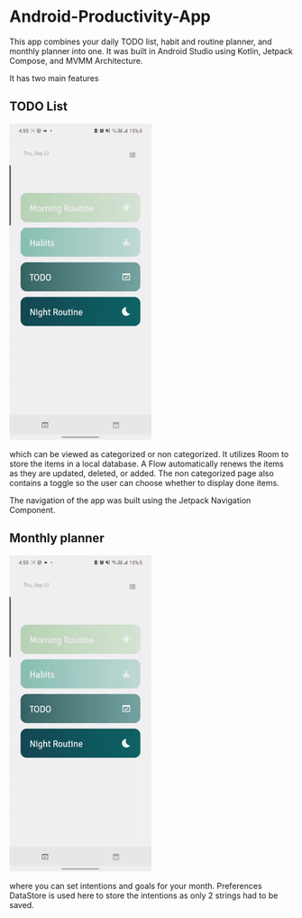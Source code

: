 # Android-Productivity-App

This app combines your daily TODO list, habit and routine planner, and monthly planner into one. It was
built in Android Studio using Kotlin, Jetpack Compose, and MVMM Architecture.

It has two main features 

## TODO List

<img
  src="TODO-gif.gif"
  alt="TODO preview of app"
  style="display: inline-block; margin: 0 auto; max-width: 50%">

which can be viewed as categorized or non categorized. It utilizes Room to store the items in a local database. A Flow automatically 
renews the items as they are updated, deleted, or added. The non categorized page also contains a toggle so the user can choose whether to
display done items.


The navigation of the app was built using the Jetpack Navigation Component. 


## Monthly planner 

<img
  src="monthly-gif.gif"
  alt="monthly preview of app"
  style="display: inline-block; margin: 0 auto; max-width: 50%">

where you can set intentions and goals for your month. Preferences DataStore is used here to store the 
intentions as only 2 strings had to be saved.
